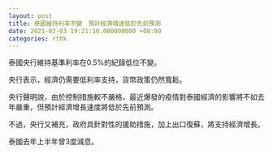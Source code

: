 ```yaml
---
layout: post
title: 泰國維持利率不變　預計經濟增速低於先前預測
date: 2021-02-03 19:21:10.000000000 +08:00
categories: rthk
---
```


泰國央行維持基準利率在0.5%的紀錄低位不變。

央行表示，經濟仍需要低利率支持，貨幣政策仍然寬鬆。

央行聲明說，由於控制措施較不嚴格，最近爆發的疫情對泰國經濟的影響將不如去年嚴重，但預計經濟增長速度將低於先前預測。

不過，央行又補充，政府具針對性的援助措施，加上出口復蘇，將支持經濟增長。

泰國去年上半年曾3度減息。
